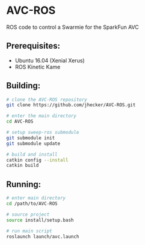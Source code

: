 AVC-ROS
==============

ROS code to control a Swarmie for the SparkFun AVC

## Prerequisites:
* Ubuntu 16.04 (Xenial Xerus)
* ROS Kinetic Kame

## Building:

```bash
# clone the AVC-ROS repository
git clone https://github.com/jhecker/AVC-ROS.git

# enter the main directory
cd AVC-ROS

# setup sweep-ros submodule
git submodule init
git submodule update

# build and install
catkin config --install
catkin build
```

## Running:

```bash
# enter main directory
cd /path/to/AVC-ROS

# source project
source install/setup.bash

# run main script
roslaunch launch/avc.launch
```
